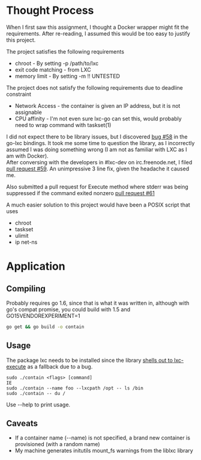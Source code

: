# Thought Process
When I first saw this assignment, I thought a Docker wrapper might fit the 
requirements. After re-reading, I assumed this would be too easy to justify 
this project.  

The project satisfies the following requirements
* chroot - By setting -p /path/to/lxc
* exit code matching - from LXC
* memory limit - By setting -m <bytes> !! UNTESTED

The project does not satisfy the following requirements due to deadline constraint
* Network Access - the container is given an IP address, but it is not assignable
* CPU affinity - I'm not even sure lxc-go can set this, would probably need
to wrap command with taskset(1)

I did not expect there to be library issues, but I discovered 
[bug #58](https://github.com/lxc/go-lxc/issues/58) in the go-lxc bindings.
It took me some time to question the library, as I incorrectly assumed 
I was doing something wrong (I am not as familiar with LXC as I am with Docker).  
After conversing with the developers in #lxc-dev on irc.freenode.net, I filed 
[pull request #59](https://github.com/lxc/go-lxc/pull/59). An unimpressive 3 
line fix, given the headache it caused me.

Also submitted a pull request for Execute method where stderr was being 
suppressed if the command exited nonzero 
[pull request #61](https://github.com/lxc/go-lxc/pull/61)

A much easier solution to this project would have been a POSIX script that uses
* chroot
* taskset
* ulimit
* ip net-ns

# Application
## Compiling
Probably requires go 1.6, since that is what it was written in, although 
with go's compat promise, you could build with 1.5 and GO15VENDOREXPERIMENT=1  
```sh
go get && go build -o contain
```

## Usage
The package lxc needs to be installed since the library 
[shells out to lxc-execute](https://github.com/lxc/go-lxc/blob/v2/container.go#L461-L473) 
as a fallback due to a bug.
```
sudo ./contain <flags> [command]
IE
sudo ./contain --name foo --lxcpath /opt -- ls /bin
sudo ./contain -- du /
```

Use --help to print usage.

## Caveats
* If a container name (--name) is not specified, a brand new container is 
provisioned (with a random name)
* My machine generates initutils mount_fs warnings from the liblxc library
